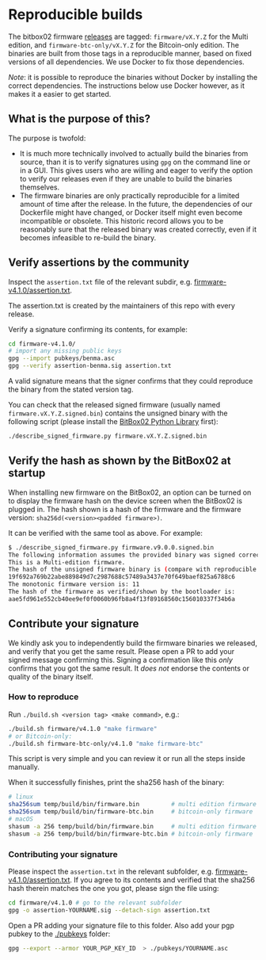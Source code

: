 # Reproducible builds

The bitbox02 firmware [releases](https://github.com/BitBoxSwiss/bitbox02-firmware/releases/) are
tagged: `firmware/vX.Y.Z` for the Multi edition, and `firmware-btc-only/vX.Y.Z` for the Bitcoin-only
edition. The binaries are built from those tags in a reproducible manner, based on fixed versions of
all dependencies. We use Docker to fix those dependencies.

*Note*: it is possible to reproduce the binaries without Docker by installing the correct
dependencies. The instructions below use Docker however, as it makes it a easier to get started.

## What is the purpose of this?

The purpose is twofold:

- It is much more technically involved to actually build the binaries from source, than it is to
  verify signatures using `gpg` on the command line or in a GUI. This gives users who are willing
  and eager to verify the option to verify our releases even if they are unable to build the
  binaries themselves.
- The firmware binaries are only practically reproducible for a limited amount of time after the
  release. In the future, the dependencies of our Dockerfile might have changed, or Docker itself
  might even become incompatible or obsolete. This historic record allows you to be reasonably sure
  that the released binary was created correctly, even if it becomes infeasible to re-build the
  binary.

## Verify assertions by the community

Inspect the `assertion.txt` file of the relevant subdir,
e.g. [firmware-v4.1.0/assertion.txt](firmware-v4.1.0/assertion.txt).

The assertion.txt is created by the maintainers of this repo with every release.

Verify a signature confirming its contents, for example:

```sh
cd firmware-v4.1.0/
# import any missing public keys
gpg --import pubkeys/benma.asc
gpg --verify assertion-benma.sig assertion.txt
```

A valid signature means that the signer confirms that they could reproduce the binary from the
stated version tag.

You can check that the released signed firmware (usually named `firmware.vX.Y.Z.signed.bin`)
contains the unsigned binary with the following script (please install the [BitBox02 Python Library](../BUILD.md#BitBox02-Python-library) first):

```sh
./describe_signed_firmware.py firmware.vX.Y.Z.signed.bin
```

## Verify the hash as shown by the BitBox02 at startup

When installing new firmware on the BitBox02, an option can be turned on to display the firmware
hash on the device screen when the BitBox02 is plugged in. The hash shown is a hash of the firmware
and the firmware version: `sha256d(<version><padded firmware>)`.

It can be verified with the same tool as above. For example:

```sh
$ ./describe_signed_firmware.py firmware.v9.0.0.signed.bin
The following information assumes the provided binary was signed correctly; the signatures are not being verified.
This is a Multi-edition firmware.
The hash of the unsigned firmware binary is (compare with reproducible build):
19f692a769b22abe889849d7c2987688c57489a3437e70f649baef825a6788c6
The monotonic firmware version is: 11
The hash of the firmware as verified/shown by the bootloader is:
aae5fd961e552cb40ee9ef0f0060b96fb8a4f13f89168560c156010337f34b6a
```

## Contribute your signature

We kindly ask you to independently build the firmware binaries we released, and verify that you get
the same result. Please open a PR to add your signed message confirming this. Signing a confirmation
like this *only* confirms that you got the same result. It *does not* endorse the contents or
quality of the binary itself.

### How to reproduce

Run `./build.sh <version tag> <make command>`, e.g.:

```sh
./build.sh firmware/v4.1.0 "make firmware"
# or Bitcoin-only:
./build.sh firmware-btc-only/v4.1.0 "make firmware-btc"
```

This script is very simple and you can review it or run all the steps inside manually.

When it successfully finishes, print the sha256 hash of the binary:

```sh
# linux
sha256sum temp/build/bin/firmware.bin         # multi edition firmware
sha256sum temp/build/bin/firmware-btc.bin     # bitcoin-only firmware
# macOS
shasum -a 256 temp/build/bin/firmware.bin     # multi edition firmware
shasum -a 256 temp/build/bin/firmware-btc.bin # bitcoin-only firmware
```

### Contributing your signature

Please inspect the `assertion.txt` in the relevant subfolder,
e.g. [firmware-v4.1.0/assertion.txt](firmware-v4.1.0/assertion.txt). If you agree to its contents
and verified that the sha256 hash therein matches the one you got, please sign the file using:

```sh
cd firmware/v4.1.0 # go to the relevant subfolder
gpg -o assertion-YOURNAME.sig --detach-sign assertion.txt
```

Open a PR adding your signature file to this folder. Also add your pgp pubkey to the
[./pubkeys](./pubkeys) folder:

```sh
gpg --export --armor YOUR_PGP_KEY_ID  > ./pubkeys/YOURNAME.asc
```
